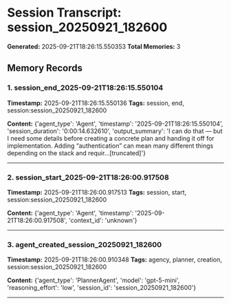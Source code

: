 # Session Transcript: session_20250921_182600

**Generated:** 2025-09-21T18:26:15.550353
**Total Memories:** 3

## Memory Records

### 1. session_end_2025-09-21T18:26:15.550104

**Timestamp:** 2025-09-21T18:26:15.550136
**Tags:** session, end, session:session_20250921_182600

**Content:** {'agent_type': 'Agent', 'timestamp': '2025-09-21T18:26:15.550104', 'session_duration': '0:00:14.632610', 'output_summary': 'I can do that — but I need some details before creating a concrete plan and handing it off for implementation. Adding “authentication” can mean many different things depending on the stack and requir...[truncated]'}

---

### 2. session_start_2025-09-21T18:26:00.917508

**Timestamp:** 2025-09-21T18:26:00.917513
**Tags:** session, start, session:session_20250921_182600

**Content:** {'agent_type': 'Agent', 'timestamp': '2025-09-21T18:26:00.917508', 'context_id': 'unknown'}

---

### 3. agent_created_session_20250921_182600

**Timestamp:** 2025-09-21T18:26:00.910348
**Tags:** agency, planner, creation, session:session_20250921_182600

**Content:** {'agent_type': 'PlannerAgent', 'model': 'gpt-5-mini', 'reasoning_effort': 'low', 'session_id': 'session_20250921_182600'}

---

